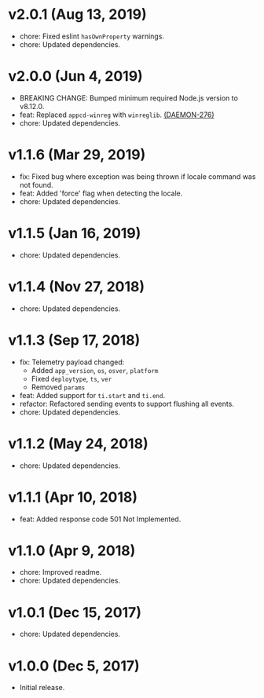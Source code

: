 # v2.0.1 (Aug 13, 2019)

 * chore: Fixed eslint `hasOwnProperty` warnings.
 * chore: Updated dependencies.

# v2.0.0 (Jun 4, 2019)

 * BREAKING CHANGE: Bumped minimum required Node.js version to v8.12.0.
 * feat: Replaced `appcd-winreg` with `winreglib`.
   [(DAEMON-276)](https://jira.appcelerator.org/browse/DAEMON-276)
 * chore: Updated dependencies.

# v1.1.6 (Mar 29, 2019)

 * fix: Fixed bug where exception was being thrown if locale command was not found.
 * feat: Added 'force' flag when detecting the locale.
 * chore: Updated dependencies.

# v1.1.5 (Jan 16, 2019)

 * chore: Updated dependencies.

# v1.1.4 (Nov 27, 2018)

 * chore: Updated dependencies.

# v1.1.3 (Sep 17, 2018)

 * fix: Telemetry payload changed:
   - Added `app_version`, `os`, `osver`, `platform`
   - Fixed `deploytype`, `ts`, `ver`
   - Removed `params`
 * feat: Added support for `ti.start` and `ti.end`.
 * refactor: Refactored sending events to support flushing all events.
 * chore: Updated dependencies.

# v1.1.2 (May 24, 2018)

 * chore: Updated dependencies.

# v1.1.1 (Apr 10, 2018)

 * feat: Added response code 501 Not Implemented.

# v1.1.0 (Apr 9, 2018)

 * chore: Improved readme.
 * chore: Updated dependencies.

# v1.0.1 (Dec 15, 2017)

 * chore: Updated dependencies.

# v1.0.0 (Dec 5, 2017)

 - Initial release.
